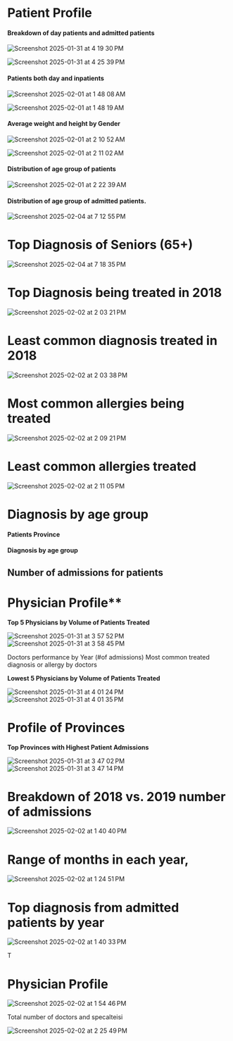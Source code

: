 

#  **Patient Profile**

####  </ins>Breakdown of day patients and admitted patients</ins> 

![Screenshot 2025-01-31 at 4 19 30 PM](https://github.com/user-attachments/assets/badf0b03-ce4e-442e-91cf-1ee5e7a28536)

![Screenshot 2025-01-31 at 4 25 39 PM](https://github.com/user-attachments/assets/aacfcc69-bd1a-4778-a6a9-e47c47d50ea3)


####   </ins>Patients both day and inpatients</ins> 

![Screenshot 2025-02-01 at 1 48 08 AM](https://github.com/user-attachments/assets/15dcf101-7164-4ce8-a460-b0f7718cfc67)


![Screenshot 2025-02-01 at 1 48 19 AM](https://github.com/user-attachments/assets/6e1a9979-ca6b-4348-8cb7-71dd98bf0b93)


####   Average weight and height by Gender 


![Screenshot 2025-02-01 at 2 10 52 AM](https://github.com/user-attachments/assets/78fed2da-639c-41ac-b2a5-bd54be3f8afe)

![Screenshot 2025-02-01 at 2 11 02 AM](https://github.com/user-attachments/assets/c1c3de8d-cbd5-4bd6-839d-42cf1db8eeca)




#### Distribution of age group of patients


![Screenshot 2025-02-01 at 2 22 39 AM](https://github.com/user-attachments/assets/fe875699-694f-48e4-b1d7-a6a9ab7dfd46)

#### Distribution of age group of admitted patients.
![Screenshot 2025-02-04 at 7 12 55 PM](https://github.com/user-attachments/assets/34c913e5-50ff-4916-84cf-f03f372a33f5)
# Top Diagnosis of Seniors (65+)
![Screenshot 2025-02-04 at 7 18 35 PM](https://github.com/user-attachments/assets/09c68878-e955-4da2-9ad9-ef116acf4805)


# Top Diagnosis being treated in 2018
![Screenshot 2025-02-02 at 2 03 21 PM](https://github.com/user-attachments/assets/4900e74b-b426-4ac9-81ed-f93fda2d26e6)

# Least common diagnosis treated in 2018


![Screenshot 2025-02-02 at 2 03 38 PM](https://github.com/user-attachments/assets/b259d74d-a6dd-455c-964f-152ba8b52036)


# Most common allergies being treated

![Screenshot 2025-02-02 at 2 09 21 PM](https://github.com/user-attachments/assets/bdacc55f-0150-4a20-8d95-20d6f42db2a0)


# Least common allergies treated


![Screenshot 2025-02-02 at 2 11 05 PM](https://github.com/user-attachments/assets/e1909fe0-2f95-4ac0-98fa-9bed638745f4)

# Diagnosis by age group



#### Patients Province
#### Diagnosis by age group 
 
## Number of admissions for patients 






#  Physician Profile**








 
**Top 5 Physicians by Volume of Patients Treated**


![Screenshot 2025-01-31 at 3 57 52 PM](https://github.com/user-attachments/assets/bb58e8a9-cace-4dcc-aa93-505d5d36a864)
![Screenshot 2025-01-31 at 3 58 45 PM](https://github.com/user-attachments/assets/f78ab9be-8458-477c-ab85-3987372bc7aa)



Doctors performance by Year (#of admissions) 
Most common treated diagnosis or allergy by doctors


**Lowest 5 Physicians by Volume of Patients Treated** 


![Screenshot 2025-01-31 at 4 01 24 PM](https://github.com/user-attachments/assets/332a8c3d-3f21-4827-b404-29bbba03f800)
![Screenshot 2025-01-31 at 4 01 35 PM](https://github.com/user-attachments/assets/70a95de9-ea3a-4c5f-85c0-a693113a0970)





# Profile of Provinces

**Top Provinces with Highest Patient Admissions**

![Screenshot 2025-01-31 at 3 47 02 PM](https://github.com/user-attachments/assets/5017ae38-69f3-4a19-9216-89ab27f92f0c)
![Screenshot 2025-01-31 at 3 47 14 PM](https://github.com/user-attachments/assets/d69c7e8c-b748-4a7b-9591-0d779fa0f22a)
 
# Breakdown of 2018 vs. 2019 number of admissions

![Screenshot 2025-02-02 at 1 40 40 PM](https://github.com/user-attachments/assets/bab53d7b-00cf-45a6-99c1-8de89e35f108)

# Range of months in each year,

![Screenshot 2025-02-02 at 1 24 51 PM](https://github.com/user-attachments/assets/d30ddcf0-579e-4d3e-a12f-82bf224d2d73)

# Top diagnosis from admitted patients by year

![Screenshot 2025-02-02 at 1 40 33 PM](https://github.com/user-attachments/assets/e96483ce-575c-44e5-aac0-201b161aee7e)

T
# Physician Profile

![Screenshot 2025-02-02 at 1 54 46 PM](https://github.com/user-attachments/assets/1dc3afd1-4374-41bb-8b5d-f8bc2b105f82)



Total number of doctors and specalteisi



![Screenshot 2025-02-02 at 2 25 49 PM](https://github.com/user-attachments/assets/7663db3b-ea1b-4317-b773-1087fc529241)




